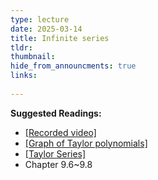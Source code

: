 ```yaml
---
type: lecture
date: 2025-03-14
title: Infinite series
tldr: 
thumbnail: 
hide_from_announcments: true
links: 
      
---
```

**Suggested Readings:**
- [[Recorded video]](https://www.youtube.com/playlist?list=PLHNZtBNWQ-87RYbv9gJj6KHTppRbnjdYt)
- [[Graph of Taylor polynomials]](https://www.geogebra.org/m/TDjHnQRS)
- [[Taylor Series]](https://www.3blue1brown.com/lessons/taylor-series)
- Chapter 9.6~9.8
